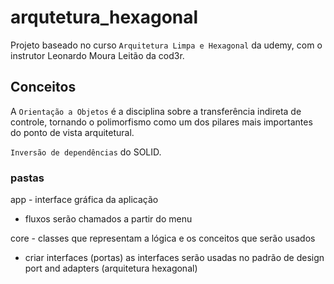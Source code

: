 # arqutetura_hexagonal

Projeto baseado no curso `Arquitetura Limpa e Hexagonal` da udemy, com o instrutor Leonardo Moura Leitão da cod3r.

## Conceitos

A `Orientação a Objetos` é a disciplina sobre a transferência indireta de controle, tornando o polimorfismo como um dos pilares mais importantes do ponto de vista arquitetural.

`Inversão de dependências` do SOLID.


### pastas
app - interface gráfica da aplicação
  - fluxos serão chamados a partir do menu

core - classes que representam a lógica e os conceitos que serão usados
  - criar interfaces (portas)
  as interfaces serão usadas no padrão de design port and adapters (arquitetura hexagonal)


